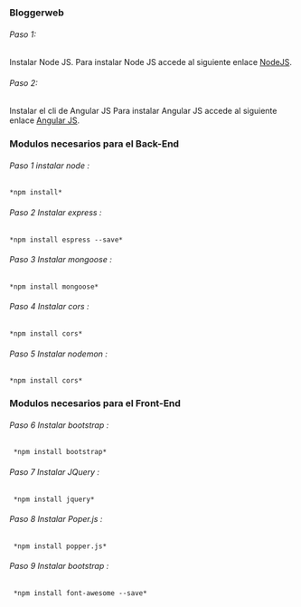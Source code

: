 ###  Bloggerweb

###### Paso 1:
Instalar Node JS.
Para instalar Node JS accede al siguiente enlace [NodeJS](https://nodejs.org/).

###### Paso 2:
Instalar el cli de Angular JS 
Para instalar Angular JS accede al siguiente enlace [Angular JS](https://angular.io/).


### Modulos necesarios para el Back-End

###### Paso 1 instalar node :
```
*npm install* 

```

###### Paso 2 Instalar express :
```
*npm install espress --save*

```
###### Paso 3 Instalar mongoose :
```
*npm install mongoose*

```
###### Paso 4 Instalar cors :
```
*npm install cors*

```
###### Paso 5 Instalar nodemon  :
```
*npm install cors*

```

### Modulos necesarios para el Front-End

###### Paso 6 Instalar bootstrap  :
```
 *npm install bootstrap*

```
###### Paso 7 Instalar JQuery :
```
 *npm install jquery*

```
###### Paso 8 Instalar Poper.js  :
```
 *npm install popper.js*

```
###### Paso 9 Instalar bootstrap  :
```
 *npm install font-awesome --save*

```






